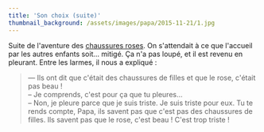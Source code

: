 ```yaml
---
title: 'Son choix (suite)'
thumbnail_background: /assets/images/papa/2015-11-21/1.jpg
---
```


Suite de l'aventure des [chaussures roses](/notes/2015-11-son-choix/). On
s'attendait à ce que l'accueil par les autres enfants soit… mitigé. Ça n'a pas
loupé, et il est revenu en pleurant. Entre les larmes, il nous a expliqué :

> — Ils ont dit que c'était des chaussures de filles et que le rose, c'était pas
> beau !  
> – Je comprends, c'est pour ça que tu pleures…  
> – Non, je pleure parce que je suis triste. Je suis triste pour eux. Tu te
> rends compte, Papa, ils savent pas que c'est pas des chaussures de filles. Ils
> savent pas que le rose, c'est beau ! C'est trop triste !
